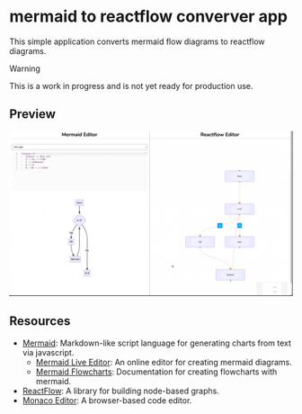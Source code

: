# mermaid to reactflow converver app

This simple application converts mermaid flow diagrams to reactflow diagrams.

> [!WARNING]  
> This is a work in progress and is not yet ready for production use.


## Preview

![Preview](./client/src/assets/images/mermaid-to-reactflow-converter-preview.gif)

## Resources

- [Mermaid](https://mermaid.js.org/): Markdown-like script language for generating charts from text via javascript.
  - [Mermaid Live Editor](https://mermaid-js.github.io/mermaid-live-editor/): An online editor for creating mermaid diagrams.
  - [Mermaid Flowcharts](https://mermaid.js.org/syntax/flowchart.html): Documentation for creating flowcharts with mermaid.
- [ReactFlow](https://reactflow.dev/): A library for building node-based graphs.
- [Monaco Editor](https://microsoft.github.io/monaco-editor/): A browser-based code editor.